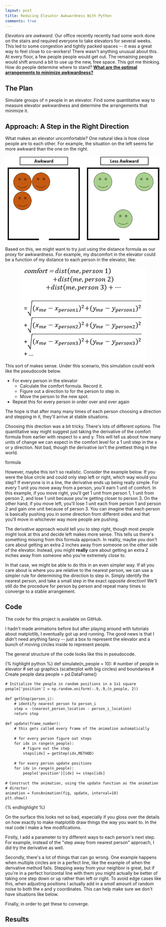```yaml
---
layout: post
title: Reducing Elevator Awkwardness With Python
comments: true
---
```


<style>
.center {
    display: block;
    margin-left: auto;
    margin-right: auto;
}

</style>

*Elevators are awkward.* Our office recently recently had some work done on the stairs and required everyone to take elevators for several weeks. This led to some congestion and tightly packed spaces -- it was a great way to feel close to co-workers! There wasn't anything unusual about this. At every floor, a few people people would get out. The remaining people would shift around a bit to use up the new, free space. This got me thinking. How do people determine where to stand? <a href="#bingo"> **What are the optimal arrangements to minimize awkwardness?** <a/> 

## The Plan

Simulate groups of *n* people in an elevator. Find some quantitative way to measure elevator awkwardness and determine the arrangements that minimize it. 

## Approach: A Step in the Right Direction

What makes an elevator uncomfortable? One natural idea is how close people are to each other. For example, the situation on the left seems far more awkward than the one on the right.

<img src="https://raw.githubusercontent.com/sunnybala/sunnybala.github.io/master/assets/awk_ele_lr2.PNG" class="center"/>

Based on this, we might want to try just using the distance formula as our proxy for awkwardness. For example, my discomfort in the elevator could be a function of my distance to each person in the elevator, like: 

<img src="https://raw.githubusercontent.com/sunnybala/sunnybala.github.io/master/assets/awk_ele_form1.PNG" class="center"/>

This sort of makes sense. Under this scenario, this simulation could work like the pseudocode below. 
* For every person in the elevator
	* Calculate the comfort formula. Record it. 
	* Figure out a direction to for the person to step in.
	* Move the person to the new spot.
* Repeat this for every person in order over and over again

The hope is that after many many times of each person choosing a direction and stepping in it, they'll arrive at stable situations. 

Choosing this drection was a bit tricky. There's lots of different options. The quantitative way might suggest just taking the derivative of the comfort formula from earlier with respect to x and y. This will tell us about how many units of change we can expect in the comfort level for a 1 unit step in the x or y direction. Not bad, though the derivative isn't the prettiest thing in the world.

formula

However, maybe this isn't so realistic. Consider the example below. If you were the blue circle and could only step left or right, which way would you step? If everyone is in a line, the derivative ends up being really simple. For every 1 unit you move away from a person, you'll earn 1 unit of comfort. In this example, if you move right, you'll get 1 unit from person 1, 1 unit from person 2, and lose 1 unit because you're getting closer to person 3. On the other hand, if you move left, you'll lose 1 unit each from person 1 and person 2 and gain one unit because of person 3. You can imagine that each person is basically pushing you in some direction from different sides and that you'll move in whichever way more people are pushing. 

The derivative approach would tell you to step right, though most people might look at this and decide left makes more sense. This tells us there's something missing from this formula approach. In reality, maybe you don't care about getting an extra 2 inches away from someone on the other side of the elevator. Instead, you might **really** care about getting an extra 2 inches away from someone who you're extremely close to. 

In that case, we might be able to do this in an even simpler way. If all you care about is where you are relative to the nearest person, we can use a simpler rule for determining the direction to step in. Simply identify the nearest person, and take a small step in the exact opposite direction! We'll still do the procedure for person by person and repeat many times to converge to a stable arrangement.

## Code
The code for this project is available on GitHub.

I hadn't made animations before but after playing around with tutorials about matplotlib, I eventually got up and running. The good news is that I didn't need anything fancy -- just a box to represent the elevator and a bunch of moving circles inside to represent people. 

The general structure of the code looks like this in pseudocode.

{% highlight python %}
def simulate(n_people = 10):
	# number of people in elevator
	# set up graphics (scatterplot with big circles) and boundaries
	# Create people data
	people = pd.DataFrame()

	# Initialize the people in random positions in a 1x1 square
	people['position'] = np.random.uniform(-.9,.9,(n_people, 2))

	def getStep(person_i):
		# identify nearest person to person_i
		step = -(nearest_person_location - person_i_location)
		return step
		
	def update(frame_number):
		# this gets called every frame of the animation automatically
		
		# for every person figure out steps
	    for idx in range(n_people):
			# figure out the step
		    steps[idx] = getStep(idx,METHOD)
		
		# for every person update positions
	    for idx in range(n_people):
		    people['position'][idx] += steps[idx]

	# Construct the animation, using the update function as the animation
	# director.
	animation = FuncAnimation(fig, update, interval=10)
	plt.show()
{% endhighlight %}

On the surface this looks not so bad, especially if you gloss over the details on how exactly to make matplotlib draw things the way you want to. In the real code I make a few modifications. 

Firstly, I add a parameter to try different ways to each person's next step. For example, instead of the "step away from nearest person" approach, I did try the derivative as well. 

Secondly, there's a lot of things that can go wrong. One example happens when multiple circles are in a perfect line, like the example of when the derivative method fails. Stepping away from your neighbor is great, but if you're in a perfect horizontal line with them you might actually be better of taking one step down or up rather than left or right. To avoid edge cases like this, when adjusting positions I actually add in a *small* amount of random noise to both the x and y coordinates. This can help make sure we don't have situations like below.

Finally, in order to get these to converge. 


## Results

